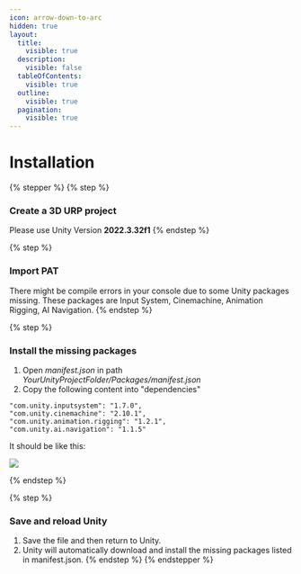 ```yaml
---
icon: arrow-down-to-arc
hidden: true
layout:
  title:
    visible: true
  description:
    visible: false
  tableOfContents:
    visible: true
  outline:
    visible: true
  pagination:
    visible: true
---
```


# Installation

{% stepper %}
{% step %}
### Create a 3D URP project

Please use Unity Version **2022.3.32f1**
{% endstep %}

{% step %}
### Import PAT

There might be compile errors in your console due to some Unity packages missing. These packages are Input System, Cinemachine, Animation Rigging, AI Navigation.
{% endstep %}

{% step %}
### Install the missing packages

1. Open _manifest.json_ in path _YourUnityProjectFolder/Packages/manifest.json_
2. Copy the following content into "dependencies"

```
"com.unity.inputsystem": "1.7.0",
"com.unity.cinemachine": "2.10.1",
"com.unity.animation.rigging": "1.2.1",
"com.unity.ai.navigation": "1.1.5"
```

It should be like this:

![](https://lh7-rt.googleusercontent.com/docsz/AD\_4nXcDthLI6BUvOoBRQgV2s\_Mk\_c4SjsnoT\_4bai1jErYdhz\_zRTevaIKpG\_FUwgYsEVgZT1lUCEZBaRKtSAxyF3x8BWLhL41DEo0WpBL\_1f8lQEJby-dGx7iaWLdl8GDF\_ULhRT5ObYvLJLgQQoVKpkmTUAE?key=htNSsP1Z5pxNb19QhZc4Mg)


{% endstep %}

{% step %}
### Save and reload Unity

1. Save the file and then return to Unity.
2. Unity will automatically download and install the missing packages listed in manifest.json.&#x20;
{% endstep %}
{% endstepper %}
